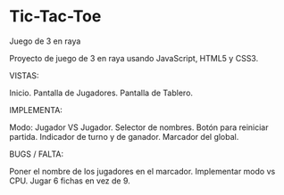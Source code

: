 # Tic-Tac-Toe
Juego de 3 en raya

Proyecto de juego de 3 en raya usando JavaScript, HTML5 y CSS3. 

VISTAS:

Inicio.
Pantalla de Jugadores.
Pantalla de Tablero.

IMPLEMENTA:

Modo: Jugador VS Jugador.
Selector de nombres.
Botón para reiniciar partida.
Indicador de turno y de ganador.
Marcador del global.

BUGS / FALTA:

Poner el nombre de los jugadores en el marcador.
Implementar modo vs CPU.
Jugar 6 fichas en vez de 9.
